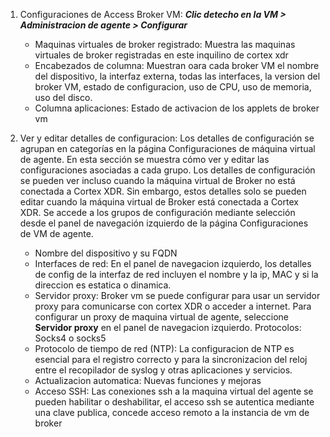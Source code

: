 1. Configuraciones de Access Broker VM: ***Clic detecho en la VM > Administracion de agente > Configurar***
   - Maquinas virtuales de broker registrado: Muestra las maquinas virtuales de broker registradas en este inquilino de cortex xdr
   - Encabezados de columna: Muestran oara cada broker VM el nombre del dispositivo, la interfaz externa, todas las interfaces, la version del broker VM, estado de configuracion, uso de CPU, uso de memoria, uso del disco.
   - Columna aplicaciones: Estado de activacion de los applets de broker vm

2. Ver y editar detalles de configuracion: Los detalles de configuración se agrupan en categorías en la página Configuraciones de máquina virtual de agente. En esta sección se muestra cómo ver y editar las configuraciones asociadas a cada grupo. Los detalles de configuración se pueden ver incluso cuando la máquina virtual de Broker no está conectada a Cortex XDR. Sin embargo, estos detalles solo se pueden editar cuando la máquina virtual de Broker está conectada a Cortex XDR. Se accede a los grupos de configuración mediante selección desde el panel de navegación izquierdo de la página Configuraciones de VM de agente.
   - Nombre del dispositivo y su FQDN
   - Interfaces de red: En el panel de navegacion izquierdo, los detalles de config de la interfaz de red incluyen el nombre y la ip, MAC y si la direccion es estatica o dinamica.
   - Servidor proxy: Broker vm se puede configurar para usar un servidor proxy para comunicarse con cortex XDR o acceder a internet. Para configurar un proxy de maquina virtual de agente, seleccione **Servidor proxy** en el panel de navegacion izquierdo. Protocolos: Socks4 o socks5
   - Protocolo de tiempo de red (NTP): La configuracion de NTP es esencial para el registro correcto y para la sincronizacion del reloj entre el recopilador de syslog y otras aplicaciones y servicios.
   - Actualizacion automatica: Nuevas funciones y mejoras
   - Acceso SSH: Las conexiones ssh a la maquina virtual del agente se pueden habilitar o deshabilitar, el acceso ssh se autentica mediante una clave publica, concede acceso remoto a la instancia de vm de broker